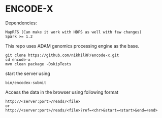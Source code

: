 # ENCODE-X

Dependencies:

    MapRFS (Can make it work with HDFS as well with few changes)
    Spark >= 1.2

This repo uses ADAM genomics processing engine as the base.
    
    git clone https://github.com/nikhilRP/encode-x.git
    cd encode-x
    mvn clean package -DskipTests
    
start the server using

    bin/encodex-submit
    
Access the data in the browser using following format
    
    http://<server:port>/reads/<file>
    or
    http://<server:port>/reads/<file>?ref=<chr>&start=<start>&end=<end>

